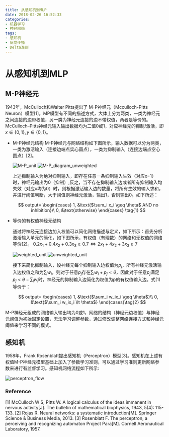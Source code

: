 ```yaml
---
title: 从感知机到MLP
date: 2018-02-26 16:52:33
categories:
- 机器学习
- 神经网络
tags:
- 感知机
- 反向传播
- Delta准则
---
```


# 从感知机到MLP

## M-P神经元

1943年，McCulloch和Walter Pitts提出了 M-P神经元（Mcculloch-Pitts Neuron）模型[1]。MP模型有不同的描述方式，大体上分为两类，一类为神经元之间连接的边带权值，另一类为神经元连接的边不带权值，两者是等价的。
McCulloch–Pitts神经元输入输出数据均为二值0或1，对应神经元的抑制/激活，即$x \in \{0,1\}, y \in \{0,1\}$。

* M-P神经元结构
    M-P神经元与网络结构如下图所示，输入数据可以分为两类，一类为激活输入（连接边端点实心圆点），一类为抑制输入（连接边端点空心圆点）[2]。

    ![M-P_unit](M-P_unit.png) ![M-P_diagram_unweighted](M-P_diagram_unweighted.png)

    上述抑制输入为绝对抑制输入，即存在任意一条抑制输入生效（对应x=1）时，神经元输出为0（抑制）;反之，当不存在抑制输入边或者所有抑制输入均失效（对应x均为0）时，则根据激活输入边的数量，将所有生效的输入求和，并进行阈值判断，大于阈值则神经元激活，输出1，否则输出0。如下所述：

    $$
        output=
        \begin{cases}
            1,        &\text{$\sum_i x_i \geq \theta$ AND no inhibition}\\
            0,    &\text{otherwise}
        \end{cases} \tag{1}
    $$

* 等价的有权值神经元结构

    通过将神经元连接边加入权值可以简化网络描述与定义，如下所示：首先分析激活输入单元的简化，如下图所示，有权值（有理数）的网络和无权值的网络等价[2]。
    $0.2x_1+0.4x_2 +0.3x_3 \geq 0.7 \Longleftrightarrow 2x_1+4x_2+3x_3 \geq 7$

    ![weighted_unit](weighted_unit.png) ![unweighted_unit](unweighted_unit.png)

    接下来简化抑制输入，设神经元每个抑制输入边权值为$p_j$，所有神经元激活输入边权值之和为$\sum_i w_i$，则对于任意$p_j$存在$\sum_i w_i + p_j \lt \theta$，因此对于任意$p_j$满足$p_j \lt \theta - \sum_i w_i$时，神经元的抑制输入边简化为权值为p的有权值输入边。式(1)等价于：

    $$
        output=
        \begin{cases}
            1,        &\text{$\sum_i w_ix_i \geq \theta$}\\
            0,    &\text{$\sum_i w_ix_i \lt \theta$}
        \end{cases}\tag{2}
    $$

M-P神经元组成的网络输入输出均为0或1，网络的结构（神经元边权值）与神经元阈值为初始固定设置，无法学习调整参数，通过修改调整网络连接方式和神经元阈值来学习不同的模式。

## 感知机

1958年，Frank Rosenblatt提出感知机（Perceptron）模型[3]。感知机在上述有权值M-P神经元模型基础上加入了参数学习准则，可以通过学习准则更新网络参数来进行有监督学习。感知机网络流程如下所示:

![perceptron_flow](perceptron_flow.png)


### Reference

[1] McCulloch W S, Pitts W. A logical calculus of the ideas immanent in nervous activity[J]. The bulletin of mathematical biophysics, 1943, 5(4): 115-133.
[2] Rojas R. Neural networks: a systematic introduction[M]. Springer Science & Business Media, 2013.
[3] Rosenblatt F. The perceptron, a perceiving and recognizing automaton Project Para[M]. Cornell Aeronautical Laboratory, 1957.
